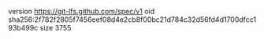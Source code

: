 version https://git-lfs.github.com/spec/v1
oid sha256:2f782f2805f7456eef08d4e2cb8f00bc21d784c32d56fd4d1700dfcc193b499c
size 3755
